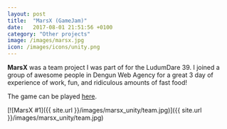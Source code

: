 ```yaml
---
layout: post
title:  "MarsX (GameJam)"
date:   2017-08-01 21:51:56 +0100
category: "Other projects"
image: /images/marsx.jpg
icon: /images/icons/unity.png
---
```


**MarsX** was a team project I was part of for the LudumDare 39. I joined a group of awesome people in Dengun Web Agency for a great 3 day of experience of work, fun, and ridiculous amounts of fast food!

The game can be played <a href="https://bumany.itch.io/marsx"> here</a>.

[![MarsX #1]({{ site.url }}/images/marsx_unity/team.jpg)]({{ site.url }}/images/marsx_unity/team.jpg)
